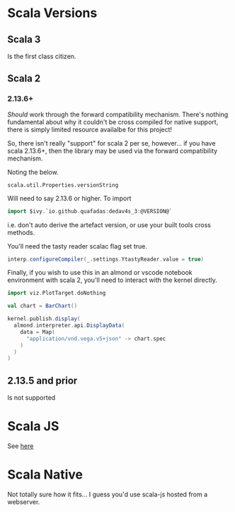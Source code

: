 # Scala Versions
## Scala 3
Is the first class citizen.

## Scala 2
### 2.13.6+
_Should_ work through the forward compatibility mechanism. There's nothing fundamental about why it couldn't be cross compiled for native support, there is simply limited resource availalbe for this project!

So, there isn't really "support" for scala 2 per se, however... if you have scala 2.13.6+, then the library may be used via the forward compatibility mechanism.

Noting the below. 
```
scala.util.Properties.versionString
```
Will need to say 2.13.6 or higher. To import

```scala 
import $ivy.`io.github.quafadas:dedav4s_3:@VERSION@`
```
i.e. don't auto derive the artefact version, or use your built tools cross methods.

You'll need the tasty reader scalac flag set true. 

```scala
interp.configureCompiler(_.settings.YtastyReader.value = true)
```

Finally, if you wish to use this in an almond or vscode notebook environment with scala 2, you'll need to interact with the kernel directly. 

```scala
import viz.PlotTarget.doNothing

val chart = BarChart()

kernel.publish.display(
  almond.interpreter.api.DisplayData(
    data = Map(      
      "application/vnd.vega.v5+json" -> chart.spec
    )
  )  
)
```

## 2.13.5 and prior
Is not supported

# Scala JS
See [here](ScalaVersions/scalaJS.md)

# Scala Native
Not totally sure how it fits... I guess you'd use scala-js hosted from a webserver.